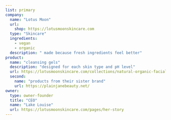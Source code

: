 ```yaml
---
list: primary
company:
  name: "Lotus Moon"
  url:
    shop: https://lotusmoonskincare.com
  type: "Skincare"
  ingredients:
    - vegan
    - organic
  description: " made because fresh ingredients feel better"
product:
  name: "cleansing gels"
  description: "designed for each skin type and pH level"
  url: https://lotusmoonskincare.com/collections/natural-organic-facial-cleansers
  second:
    name: "products from their sister brand"
    url: https://plainjanebeauty.net/
owner:
  type: owner-founder
  title: "CEO"
  name: "Lake Louise"
  url: https://lotusmoonskincare.com/pages/her-story
---
```


